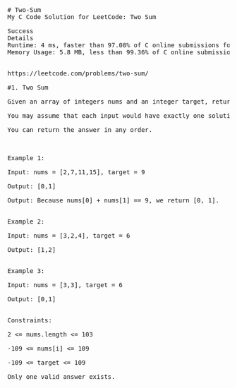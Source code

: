 <pre>
# Two-Sum
My C Code Solution for LeetCode: Two Sum

Success
Details
Runtime: 4 ms, faster than 97.08% of C online submissions for Two Sum.
Memory Usage: 5.8 MB, less than 99.36% of C online submissions for Two Sum.


https://leetcode.com/problems/two-sum/

#1. Two Sum

Given an array of integers nums and an integer target, return indices of the two numbers such that they add up to target.

You may assume that each input would have exactly one solution, and you may not use the same element twice.

You can return the answer in any order.

 

Example 1:

Input: nums = [2,7,11,15], target = 9

Output: [0,1]

Output: Because nums[0] + nums[1] == 9, we return [0, 1].


Example 2:

Input: nums = [3,2,4], target = 6

Output: [1,2]


Example 3:

Input: nums = [3,3], target = 6

Output: [0,1]
 

Constraints:

2 <= nums.length <= 103

-109 <= nums[i] <= 109

-109 <= target <= 109

Only one valid answer exists.
</pre>
